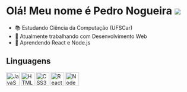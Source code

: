 # Olá! Meu nome é Pedro Nogueira ![](https://user-images.githubusercontent.com/18350557/176309783-0785949b-9127-417c-8b55-ab5a4333674e.gif)

* 📚 Estudando Ciência da Computação (UFSCar)
* 🚀 Atualmente trabalhando com Desenvolvimento Web
* 🧠 Aprendendo React e Node.js


## Linguagens

<div style="display: inline_block">
 
 <img src="https://raw.githubusercontent.com/danielcranney/readme-generator/main/public/icons/skills/javascript-colored.svg" width="36" height="36" alt="JavaScript" 
 />
 <img src="https://raw.githubusercontent.com/danielcranney/readme-generator/main/public/icons/skills/html5-colored.svg" width="36" height="36" alt="HTML5" />
 <img src="https://raw.githubusercontent.com/danielcranney/readme-generator/main/public/icons/skills/css3-colored.svg" width="36" height="36" alt="CSS3" />
 <img src="https://raw.githubusercontent.com/danielcranney/readme-generator/main/public/icons/skills/react-colored.svg" width="36" height="36" alt="React" />
 <img src="https://raw.githubusercontent.com/danielcranney/readme-generator/main/public/icons/skills/nodejs-colored.svg" width="36" height="36" alt="NodeJS" />

</div>
